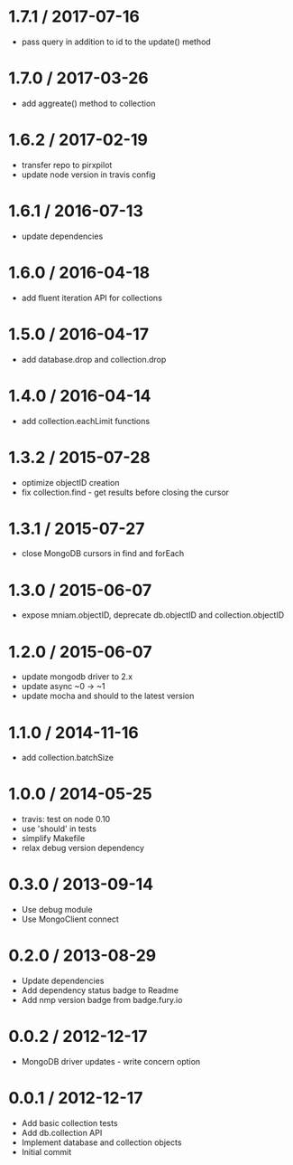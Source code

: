 
1.7.1 / 2017-07-16
==================

 * pass query in addition to id to the update() method

1.7.0 / 2017-03-26
==================

 * add aggreate() method to collection

1.6.2 / 2017-02-19
==================

 * transfer repo to pirxpilot
 * update node version in travis config

1.6.1 / 2016-07-13
==================

 * update dependencies

1.6.0 / 2016-04-18
==================

 * add fluent iteration API for collections

1.5.0 / 2016-04-17
==================

 * add database.drop and collection.drop

1.4.0 / 2016-04-14
==================

 * add collection.eachLimit functions

1.3.2 / 2015-07-28
==================

 * optimize objectID creation
 * fix collection.find - get results before closing the cursor

1.3.1 / 2015-07-27
==================

 * close MongoDB cursors in find and forEach

1.3.0 / 2015-06-07
==================

 * expose mniam.objectID, deprecate db.objectID and collection.objectID

1.2.0 / 2015-06-07
==================

 * update mongodb driver to 2.x
 * update async ~0 -> ~1
 * update mocha and should to the latest version

1.1.0 / 2014-11-16
==================

 * add collection.batchSize

1.0.0 / 2014-05-25
==================

 * travis: test on node 0.10
 * use 'should' in tests
 * simplify Makefile
 * relax debug version dependency

0.3.0 / 2013-09-14 
==================

 * Use debug module
 * Use MongoClient connect

0.2.0 / 2013-08-29 
==================

 * Update dependencies
 * Add dependency status badge to Readme
 * Add nmp version badge from badge.fury.io

0.0.2 / 2012-12-17 
==================

  * MongoDB driver updates - write concern option

0.0.1 / 2012-12-17 
==================

  * Add basic collection tests
  * Add db.collection API
  * Implement database and collection objects
  * Initial commit
